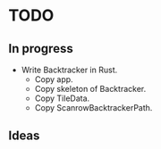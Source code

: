 # TODO

## In progress

- Write Backtracker in Rust.
  - Copy app.
  - Copy skeleton of Backtracker.
  - Copy TileData.
  - Copy ScanrowBacktrackerPath.

## Ideas

